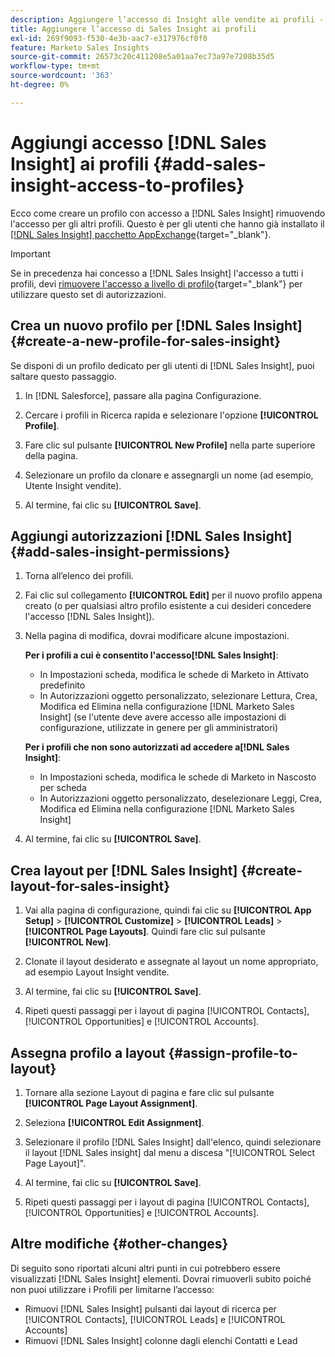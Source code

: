 ```yaml
---
description: Aggiungere l’accesso di Insight alle vendite ai profili - Documentazione di Marketo - Documentazione del prodotto
title: Aggiungere l’accesso di Sales Insight ai profili
exl-id: 269f9093-f530-4e3b-aac7-e317976cf0f0
feature: Marketo Sales Insights
source-git-commit: 26573c20c411208e5a01aa7ec73a97e7208b35d5
workflow-type: tm+mt
source-wordcount: '363'
ht-degree: 0%

---
```


# Aggiungi accesso [!DNL Sales Insight] ai profili {#add-sales-insight-access-to-profiles}

Ecco come creare un profilo con accesso a [!DNL Sales Insight] rimuovendo l&#39;accesso per gli altri profili. Questo è per gli utenti che hanno già installato il [[!DNL Sales Insight] pacchetto AppExchange](/help/marketo/product-docs/marketo-sales-insight/msi-for-salesforce/installation/install-marketo-sales-insight-package-in-salesforce-appexchange.md){target="_blank"}.

>[!IMPORTANT]
>
>Se in precedenza hai concesso a [!DNL Sales Insight] l&#39;accesso a tutti i profili, devi [rimuovere l&#39;accesso a livello di profilo](/help/marketo/product-docs/marketo-sales-insight/msi-for-salesforce/configuration/remove-sales-insight-access.md){target="_blank"} per utilizzare questo set di autorizzazioni.

## Crea un nuovo profilo per [!DNL Sales Insight] {#create-a-new-profile-for-sales-insight}

Se disponi di un profilo dedicato per gli utenti di [!DNL Sales Insight], puoi saltare questo passaggio.

1. In [!DNL Salesforce], passare alla pagina Configurazione.

1. Cercare i profili in Ricerca rapida e selezionare l&#39;opzione **[!UICONTROL Profile]**.

1. Fare clic sul pulsante **[!UICONTROL New Profile]** nella parte superiore della pagina.

1. Selezionare un profilo da clonare e assegnargli un nome (ad esempio, Utente Insight vendite).

1. Al termine, fai clic su **[!UICONTROL Save]**.

## Aggiungi autorizzazioni [!DNL Sales Insight] {#add-sales-insight-permissions}

1. Torna all’elenco dei profili.

1. Fai clic sul collegamento **[!UICONTROL Edit]** per il nuovo profilo appena creato (o per qualsiasi altro profilo esistente a cui desideri concedere l&#39;accesso [!DNL Sales Insight]).

1. Nella pagina di modifica, dovrai modificare alcune impostazioni.

   **Per i profili a cui è consentito l&#39;accesso[!DNL Sales Insight]**:

   * In Impostazioni scheda, modifica le schede di Marketo in Attivato predefinito
   * In Autorizzazioni oggetto personalizzato, selezionare Lettura, Crea, Modifica ed Elimina nella configurazione [!DNL Marketo Sales Insight] (se l&#39;utente deve avere accesso alle impostazioni di configurazione, utilizzate in genere per gli amministratori)

   **Per i profili che non sono autorizzati ad accedere a[!DNL Sales Insight]**:

   * In Impostazioni scheda, modifica le schede di Marketo in Nascosto per scheda
   * In Autorizzazioni oggetto personalizzato, deselezionare Leggi, Crea, Modifica ed Elimina nella configurazione [!DNL Marketo Sales Insight]

1. Al termine, fai clic su **[!UICONTROL Save]**.

## Crea layout per [!DNL Sales Insight] {#create-layout-for-sales-insight}

1. Vai alla pagina di configurazione, quindi fai clic su **[!UICONTROL App Setup]** > **[!UICONTROL Customize]** > **[!UICONTROL Leads]** > **[!UICONTROL Page Layouts]**. Quindi fare clic sul pulsante **[!UICONTROL New]**.

1. Clonate il layout desiderato e assegnate al layout un nome appropriato, ad esempio Layout Insight vendite.

1. Al termine, fai clic su **[!UICONTROL Save]**.

1. Ripeti questi passaggi per i layout di pagina [!UICONTROL Contacts], [!UICONTROL Opportunities] e [!UICONTROL Accounts].

## Assegna profilo a layout {#assign-profile-to-layout}

1. Tornare alla sezione Layout di pagina e fare clic sul pulsante **[!UICONTROL Page Layout Assignment]**.

1. Seleziona **[!UICONTROL Edit Assignment]**.

1. Selezionare il profilo [!DNL Sales Insight] dall&#39;elenco, quindi selezionare il layout [!DNL Sales insight] dal menu a discesa &quot;[!UICONTROL Select Page Layout]&quot;.

1. Al termine, fai clic su **[!UICONTROL Save]**.

1. Ripeti questi passaggi per i layout di pagina [!UICONTROL Contacts], [!UICONTROL Opportunities] e [!UICONTROL Accounts].

## Altre modifiche {#other-changes}

Di seguito sono riportati alcuni altri punti in cui potrebbero essere visualizzati [!DNL Sales Insight] elementi. Dovrai rimuoverli subito poiché non puoi utilizzare i Profili per limitarne l’accesso:

* Rimuovi [!DNL Sales Insight] pulsanti dai layout di ricerca per [!UICONTROL Contacts], [!UICONTROL Leads] e [!UICONTROL Accounts]
* Rimuovi [!DNL Sales Insight] colonne dagli elenchi Contatti e Lead

